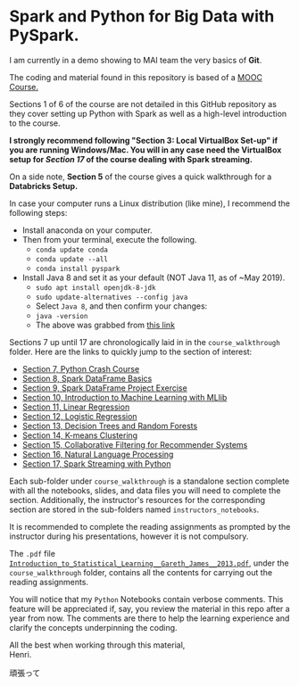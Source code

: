 # Spark and Python for Big Data with PySpark.

I am currently in a demo showing to MAI team the very basics of **Git**.

The coding and material found in this repository is based of a [MOOC Course.](https://www.udemy.com/spark-and-python-for-big-data-with-pyspark)

Sections 1 of 6 of the course are not detailed in this GitHub repository as they cover setting up Python with Spark as well as a high-level introduction to the course.

**I strongly recommend following "Section 3:  Local VirtualBox Set-up" if you are running Windows/Mac.  You will in any case need the VirtualBox setup for _Section 17_ of the course dealing with Spark streaming.**

On a side note, **Section 5** of the course gives a quick walkthrough for a **Databricks Setup.**

In case your computer runs a Linux distribution (like mine), I recommend the following steps:
- Install anaconda on your computer.
- Then from your terminal, execute the following.
  - ```conda update conda```
  - ```conda update --all```
  - ```conda install pyspark```
- Install Java 8 and set it as your default (NOT Java 11, as of ~May 2019).
  - ```sudo apt install openjdk-8-jdk```
  - ```sudo update-alternatives --config java```
  - Select ```Java 8```, and then confirm your changes:
  - ```java -version```
  - The above was grabbed from [this link](https://stackoverflow.com/questions/53583199/pyspark-error-unsupported-class-file-major-version-55)

Sections 7 up until 17 are chronologically laid in in the ```course_walkthrough``` folder.  Here are the links to quickly jump to the section of interest:
- [Section 7, Python Crash Course](https://github.com/HenriBranken/pyspark_introduction/tree/master/course_walkthrough/section_07__python_crash_course)
- [Section 8, Spark DataFrame Basics](https://github.com/HenriBranken/pyspark_introduction/tree/master/course_walkthrough/section_08__Spark_DataFrame_Basics)
- [Section 9, Spark DataFrame Project Exercise](https://github.com/HenriBranken/pyspark_introduction/tree/master/course_walkthrough/section_09__Spark_DataFrame_Project_Exercise)
- [Section 10, Introduction to Machine Learning with MLlib](https://github.com/HenriBranken/pyspark_introduction/tree/master/course_walkthrough/section_10__Introduction_to_Machine_Learning_with_MLlib)
- [Section 11, Linear Regression](https://github.com/HenriBranken/pyspark_introduction/tree/master/course_walkthrough/section_11__Linear_Regression)
- [Section 12, Logistic Regression](https://github.com/HenriBranken/pyspark_introduction/tree/master/course_walkthrough/section_12__Logistic_Regression)
- [Section 13, Decision Trees and Random Forests](https://github.com/HenriBranken/pyspark_introduction/tree/master/course_walkthrough/section_13__Decision_Trees_and_Random_Forests)
- [Section 14, K-means Clustering](https://github.com/HenriBranken/pyspark_introduction/tree/master/course_walkthrough/section_14__K-means_Clustering)
- [Section 15, Collaborative Filtering for Recommender Systems](https://github.com/HenriBranken/pyspark_introduction/tree/master/course_walkthrough/section_15__Collaborative_Filtering_for_Recommender_Systems)
- [Section 16, Natural Language Processing](https://github.com/HenriBranken/pyspark_introduction/tree/master/course_walkthrough/section_16__Natural_Language_Processing)
- [Section 17, Spark Streaming with Python](https://github.com/HenriBranken/pyspark_introduction/tree/master/course_walkthrough/section_17__Spark_Streaming_with_Python)

Each sub-folder under ```course_walkthrough``` is a standalone section complete with all the notebooks, slides, and data files you will need to complete the section.  Additionally, the instructor's resources for the corresponding section are stored in the sub-folders named ```instructors_notebooks```.

It is recommended to complete the reading assignments as prompted by the instructor during his presentations, however it is not compulsory.

The ```.pdf``` file [```Introduction_to_Statistical_Learning__Gareth_James__2013.pdf```](https://github.com/HenriBranken/spark_and_python_for_big_data_with_pyspark/blob/master/course_walkthrough/Introduction_to_Statistical_Learning__Gareth_James__2013.pdf), under the ```course_walkthrough``` folder, contains all the contents for carrying out the reading assignments.

You will notice that my ```Python``` Notebooks contain verbose comments.  This feature will be appreciated if, say, you review the material in this repo after a year from now.
The comments are there to help the learning experience and clarify the concepts underpinning the coding.

All the best when working through this material,  
Henri.

頑張って
